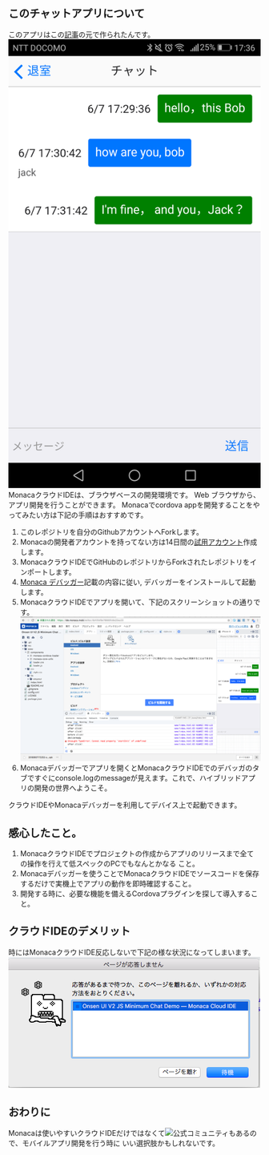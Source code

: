 ## このチャットアプリについて
このアプリはこの<a href="https://press.monaca.io/atsushi/625">記事</a>の元で作られたんです。
![実機](https://raw.githubusercontent.com/wenbo/OnsenUIV2ChatDemo/master/www/images/monaca_ok_2.png)
MonacaクラウドIDEは、ブラウザベースの開発環境です。 Web ブラウザから、アプリ開発を行うことができます。
Monacaでcordova appを開発することをやってみたい方は下記の手順はおすすめです。

1. このレポジトリを自分のGithubアカウントへForkします。
2. Monacaの開発者アカウントを持ってない方は14日間の<a href="https://enterprise.monaca.mobi/ja/register">試用アカウント</a>作成します。
3. MonacaクラウドIDEでGitHubのレポジトリからForkされたレポジトリをインポートします。
4. <a href="https://docs.monaca.io/ja/products_guide/debugger/installation/">Monaca デバッガー</a>記載の内容に従い, デバッガーをインストールして起動します。
5. MonacaクラウドIDEでアプリを開いて、下記のスクリーンショットの通りです。
![MonacaクラウドIDE](https://raw.githubusercontent.com/wenbo/OnsenUIV2ChatDemo/master/www/images/monaca_IDE.png)
6. Monacaデバッガーでアプリを開くとMonacaクラウドIDEでのデバッガのタブですぐにconsole.logのmessageが見えます。これで、ハイブリッドアプリの開発の世界へようこそ。

クラウドIDEやMonacaデバッガーを利用してデバイス上で起動できます。

## 感心したこと。
1. MonacaクラウドIDEでプロジェクトの作成からアプリのリリースまで全ての操作を行えて低スペックのPCでもなんとかなる
こと。
2. Monacaデバッガーを使うことでMonacaクラウドIDEでソースコードを保存するだけで実機上でアプリの動作を即時確認すること。
3. 開発する時に、必要な機能を備えるCordovaプラグインを探して導入すること。

## クラウドIDEのデメリット
時にはMonacaクラウドIDE反応しないで下記の様な状況になってしまいます。
![Cloud IDE](https://raw.githubusercontent.com/wenbo/OnsenUIV2ChatDemo/master/www/images/monaca_ko_1.png)

## おわりに
Monacaは使いやすいクラウドIDEだけではなくて![公式コミュニティ](https://teratail.com/tags/monaca)もあるので、モバイルアプリ開発を行う時に
いい選択肢かもしれないです。
